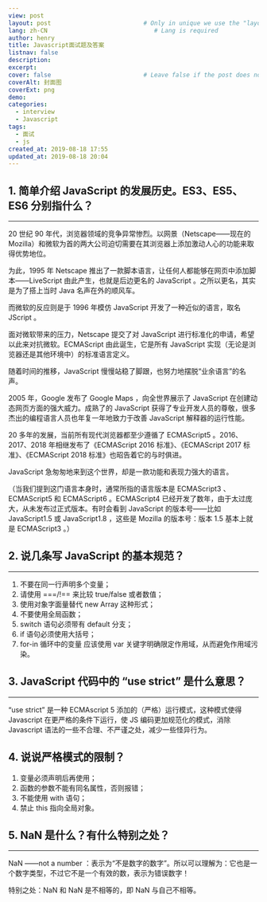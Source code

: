 ```yaml
---
view: post
layout: post                          # Only in unique we use the "layout: post"
lang: zh-CN                              # Lang is required
author: henry
title: Javascript面试题及答案
listnav: false
description: 
excerpt: 
cover: false                          # Leave false if the post does not have cover image, if there is set to true
coverAlt: 封面图
coverExt: png
demo: 
categories:
  - interview
  - Javascript
tags: 
  - 面试
  - js
created_at: 2019-08-18 17:55
updated_at: 2019-08-18 20:04
---
```

## 1. 简单介绍 JavaScript 的发展历史。ES3、ES5、ES6 分别指什么？
---
20 世纪 90 年代，浏览器领域的竞争异常惨烈。以网景（Netscape——现在的 Mozilla）和微软为首的两大公司迫切需要在其浏览器上添加激动人心的功能来取得优势地位。

为此，1995 年 Netscape 推出了一款脚本语言，让任何人都能够在网页中添加脚本——LiveScript 由此产生，也就是后边更名的 JavaScript 。之所以更名，其实是为了搭上当时 Java 名声在外的顺风车。

而微软的反应则是于 1996 年模仿 JavaScript 开发了一种近似的语言，取名 JScript 。

面对微软带来的压力，Netscape 提交了对 JavaScript 进行标准化的申请，希望以此来对抗微软。ECMAScript 由此诞生，它是所有 JavaScript 实现（无论是浏览器还是其他环境中）的标准语言定义。

随着时间的推移，JavaScript 慢慢站稳了脚跟，也努力地摆脱“业余语言”的名声。

2005 年，Google 发布了 Google Maps ，向全世界展示了 JavaScript 在创建动态网页方面的强大威力。成熟了的 JavaScript 获得了专业开发人员的尊敬，很多杰出的编程语言人员也年复一年地致力于改善 JavaScript 解释器的运行性能。

20 多年的发展，当前所有现代浏览器都至少遵循了 ECMAScript5 。2016、2017、2018 年相继发布了《ECMAScript 2016 标准》、《ECMAScript 2017 标准》、《ECMAScript 2018 标准》也昭告着它的与时俱进。

JavaScript 急匆匆地来到这个世界，却是一款功能和表现力强大的语言。

（当我们提到这门语言本身时，通常所指的语言版本是 ECMAScript3 、ECMAScript5 和 ECMAScript6 。ECMAScript4 已经开发了数年，由于太过庞大，从未发布过正式版本。有时会看到 JavaScript 的版本号——比如 JavaScript1.5 或 JavaScript1.8 ，这些是 Mozilla 的版本号：版本 1.5 基本上就是 ECMAScript3 。）

## 2. 说几条写 JavaScript 的基本规范？
---
1. 不要在同一行声明多个变量；
2. 请使用 ===/!== 来比较 true/false 或者数值；
3. 使用对象字面量替代 new Array 这种形式；
4. 不要使用全局函数；
5. switch 语句必须带有 default 分支；
6. if 语句必须使用大括号；
7. for-in 循环中的变量 应该使用 var 关键字明确限定作用域，从而避免作用域污染。
## 3. JavaScript 代码中的 “use strict” 是什么意思？
---
“use strict” 是一种 ECMAscript 5 添加的（严格）运行模式，这种模式使得 Javascript 在更严格的条件下运行，使 JS 编码更加规范化的模式，消除 Javascript 语法的一些不合理、不严谨之处，减少一些怪异行为。
## 4. 说说严格模式的限制？
1. 变量必须声明后再使用；
2. 函数的参数不能有同名属性，否则报错；
3. 不能使用 with 语句；
4. 禁止 this 指向全局对象。
## 5. NaN 是什么？有什么特别之处？
---
NaN ——not a number ：表示为“不是数字的数字”。所以可以理解为：它也是一个数字类型，不过它不是一个有效的数，表示为错误数字！

特别之处：NaN 和 NaN 是不相等的，即 NaN 与自己不相等。